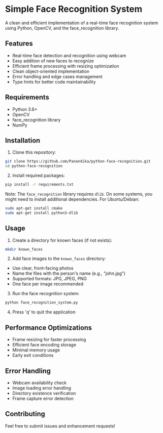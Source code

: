 # Simple Face Recognition System

A clean and efficient implementation of a real-time face recognition system using Python, OpenCV, and the face_recognition library.

## Features

- Real-time face detection and recognition using webcam
- Easy addition of new faces to recognize
- Efficient frame processing with resizing optimization
- Clean object-oriented implementation
- Error handling and edge cases management
- Type hints for better code maintainability

## Requirements

- Python 3.6+
- OpenCV
- face_recognition library
- NumPy

## Installation

1. Clone this repository:
```bash
git clone https://github.com/Panandika/python-face-recognition.git
cd python-face-recognition
```

2. Install required packages:
```bash
pip install -r requirements.txt
```

Note: The `face_recognition` library requires `dlib`. On some systems, you might need to install additional dependencies. For Ubuntu/Debian:
```bash
sudo apt-get install cmake
sudo apt-get install python3-dlib
```

## Usage

1. Create a directory for known faces (if not exists):
```bash
mkdir known_faces
```

2. Add face images to the `known_faces` directory:
- Use clear, front-facing photos
- Name the files with the person's name (e.g., "john.jpg")
- Supported formats: JPG, JPEG, PNG
- One face per image recommended

3. Run the face recognition system:
```bash
python face_recognition_system.py
```

4. Press 'q' to quit the application

## Performance Optimizations

- Frame resizing for faster processing
- Efficient face encoding storage
- Minimal memory usage
- Early exit conditions

## Error Handling

- Webcam availability check
- Image loading error handling
- Directory existence verification
- Frame capture error detection

## Contributing

Feel free to submit issues and enhancement requests!